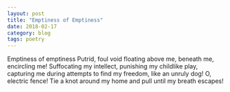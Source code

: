 ```yaml
---
layout: post
title: "Emptiness of Emptiness"
date: 2018-02-17
category: blog
tags: poetry
---
```


Emptiness of emptiness
Putrid, foul void floating above me,
beneath me, encircling me!
Suffocating my intellect,
punishing my childlike play,
capturing me during attempts
to find my freedom, like an
unruly dog! O, electric fence!
Tie a knot around my home
and pull until my breath escapes!